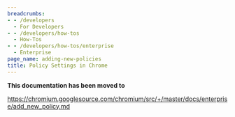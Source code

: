 ```yaml
---
breadcrumbs:
- - /developers
  - For Developers
- - /developers/how-tos
  - How-Tos
- - /developers/how-tos/enterprise
  - Enterprise
page_name: adding-new-policies
title: Policy Settings in Chrome
---
```


**This documentation has been moved to**

<https://chromium.googlesource.com/chromium/src/+/master/docs/enterprise/add_new_policy.md>